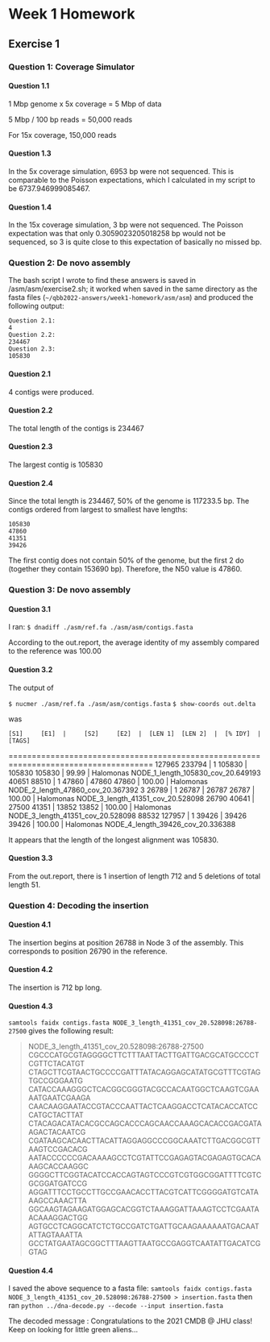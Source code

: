 # Week 1 Homework

## Exercise 1

### Question 1: Coverage Simulator

#### Question 1.1

1 Mbp genome x 5x coverage = 5 Mbp of data

5 Mbp / 100 bp reads = 50,000 reads

For 15x coverage, 150,000 reads

#### Question 1.3

In the 5x coverage simulation, 6953 bp were not sequenced. This is comparable to the Poisson expectations, which I calculated in my script to be 6737.946999085467.

#### Question 1.4

In the 15x coverage simulation, 3 bp were not sequenced. The Poisson expectation was that only 0.3059023205018258 bp would not be sequenced, so 3 is quite close to this expectation of basically no missed bp.

### Question 2: De novo assembly

The bash script I wrote to find these answers is saved in /asm/asm/exercise2.sh; it worked when saved in the same directory as the fasta files (`~/qbb2022-answers/week1-homework/asm/asm`) and produced the following output: 

```
Question 2.1:
4
Question 2.2:
234467
Question 2.3:
105830
```

#### Question 2.1

4 contigs were produced.

#### Question 2.2

The total length of the contigs is 234467

#### Question 2.3

The largest contig is 105830

#### Question 2.4

Since the total length is 234467, 50% of the genome is 117233.5 bp. The contigs ordered from largest to smallest have lengths: 
```
105830
47860
41351
39426
```
The first contig does not contain 50% of the genome, but the first 2 do (together they contain 153690 bp). Therefore, the N50 value is 47860.

### Question 3: De novo assembly

#### Question 3.1

I ran: `$ dnadiff ./asm/ref.fa ./asm/asm/contigs.fasta`

According to the out.report, the average identity of my assembly compared to the reference was 100.00

#### Question 3.2

The output of

`$ nucmer ./asm/ref.fa ./asm/asm/contigs.fasta`
`$ show-coords out.delta`

was

    [S1]     [E1]  |     [S2]     [E2]  |  [LEN 1]  [LEN 2]  |  [% IDY]  | [TAGS]
=====================================================================================
  127965   233794  |        1   105830  |   105830   105830  |    99.99  | Halomonas	NODE_1_length_105830_cov_20.649193
   40651    88510  |        1    47860  |    47860    47860  |   100.00  | Halomonas	NODE_2_length_47860_cov_20.367392
       3    26789  |        1    26787  |    26787    26787  |   100.00  | Halomonas	NODE_3_length_41351_cov_20.528098
   26790    40641  |    27500    41351  |    13852    13852  |   100.00  | Halomonas	NODE_3_length_41351_cov_20.528098
   88532   127957  |        1    39426  |    39426    39426  |   100.00  | Halomonas	NODE_4_length_39426_cov_20.336388

It appears that the length of the longest alignment was 105830.

#### Question 3.3

From the out.report, there is 1 insertion of length 712 and 5 deletions of total length 51.

### Question 4: Decoding the insertion

#### Question 4.1

The insertion begins at position 26788 in Node 3 of the assembly. This corresponds to position 26790 in the reference.

#### Question 4.2

The insertion is 712 bp long.

#### Question 4.3

`samtools faidx contigs.fasta NODE_3_length_41351_cov_20.528098:26788-27500` gives the following result: 

>NODE_3_length_41351_cov_20.528098:26788-27500
CGCCCATGCGTAGGGGCTTCTTTAATTACTTGATTGACGCATGCCCCTCGTTCTACATGT
CTAGCTTCGTAACTGCCCCGATTTATACAGGAGCATATGCGTTTCGTAGTGCCGGGAATG
CATACCAAAGGGCTCACGGCGGGTACGCCACAATGGCTCAAGTCGAAAATGAATCGAAGA
CAACAAGGAATACCGTACCCAATTACTCAAGGACCTCATACACCATCCCATGCTACTTAT
CTACAGACATACACGCCAGCACCCAGCAACCAAAGCACACCGACGATAAGACTACAATCG
CGATAAGCACAACTTACATTAGGAGGCCCGGCAAATCTTGACGGCGTTAAGTCCGACACG
AATACCCCCCGACAAAAGCCTCGTATTCCGAGAGTACGAGAGTGCACAAAGCACCAAGGC
GGGGCTTCGGTACATCCACCAGTAGTCCCGTCGTGGCGGATTTTCGTCGCGGATGATCCG
AGGATTTCCTGCCTTGCCGAACACCTTACGTCATTCGGGGATGTCATAAAGCCAAACTTA
GGCAAGTAGAAGATGGAGCACGGTCTAAAGGATTAAAGTCCTCGAATAACAAAGGACTGG
AGTGCCTCAGGCATCTCTGCCGATCTGATTGCAAGAAAAAATGACAATATTAGTAAATTA
GCCTATGAATAGCGGCTTTAAGTTAATGCCGAGGTCAATATTGACATCGGTAG

#### Question 4.4

I saved the above sequence to a fasta file: `samtools faidx contigs.fasta NODE_3_length_41351_cov_20.528098:26788-27500 > insertion.fasta` then ran `python ../dna-decode.py --decode --input insertion.fasta`

The decoded message :  Congratulations to the 2021 CMDB @ JHU class!  Keep on looking for little green aliens...


